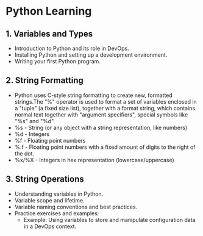 # Python Learning

## 1. Variables and Types
- Introduction to Python and its role in DevOps.
- Installing Python and setting up a development environment.
- Writing your first Python program.

## 2. String Formatting
- Python uses C-style string formatting to create new, formatted strings.The "%" operator is used to format a set of variables enclosed in a "tuple" (a fixed size list), together with a format string, which contains normal text together with "argument specifiers", special symbols like "%s" and "%d".
- %s - String (or any object with a string representation, like numbers)
- %d - Integers
- %f - Floating point numbers
- %.<number of digits>f - Floating point numbers with a fixed amount of digits to the right of the dot.
- %x/%X - Integers in hex representation (lowercase/uppercase)
 
## 3. String Operations
- Understanding variables in Python.
- Variable scope and lifetime.
- Variable naming conventions and best practices.
- Practice exercises and examples:
  - Example: Using variables to store and manipulate configuration data in a DevOps context.

